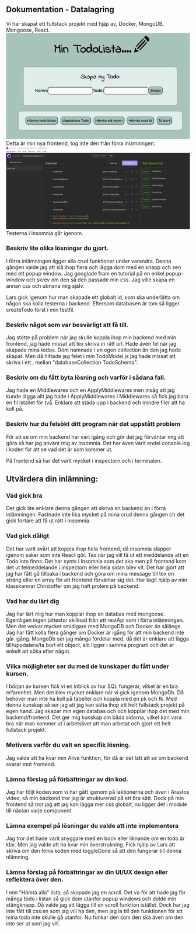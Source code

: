 ## Dokumentation - Datalagring

Vi har skapat ett fullstack projekt med hjäp av, Docker, MongoDB, Mongoose, React.
![bild](frontend/frontend/src/utils/global/image/TodoMongo.JPG)
Detta är min nya frontend, tog inte den från förra inlämningen.
![bild](frontend/frontend/src/utils/global/image/inlamning_mongodb_test.JPG)
Testerna i Insomnia går igenom.

### Beskriv lite olika lösningar du gjort.

I förra inlämningen ligger alla crud funktioner under varandra. Denna gången valde jag att slå ihop flera och lägga dom
med en knapp och sen med ett popup window. Jag googlade fram en tutorial på en enkel popup-window och skrev om den så
den passade min css. Jag ville skapa en annan css och utmana mig själv.

Lars gick igenom hur man skapade ett globalt id, som ska underlätta om någon ska kolla testerna i backend. Eftersom
databasen är tom så ligger createTodo först i min testfil.

### Beskriv något som var besvärligt att få till.

Jag stötte på problem när jag skulle koppla ihop min backend med min frontend, jag hade missat att tex skriva in rätt
url. Hade även fel när jag skapade mina todos. Dom hamnade i en egen collection än den jag hade skapat. Men då hittade
jag felet i min TodoModel.js jag hade missat att skriva i ett , mellan "databaseCollection TodoSchema".

### Beskriv om du fått byta lösning och varför i sådana fall.

Jag hade en Middlewares och en ApplyMiddlewares men insåg att jag kunde lägga allt jag hade i ApplyMiddlewares i
Middlewares så fick jag bara en fil istället för två. Enklare att städa upp i backend och mindre filer att ha koll på.

### Beskriv hur du felsökt ditt program när det uppstått problem

För att se om min backend har vart igång och gör det jag förväntar mig att göra så har jag använt mig av Insomnia. Det
har även varit endel console.log i koden för att se vad det är som kommer ut.

På frontend så har det varit mycket i inspectorn och i terminalen.

## Utvärdera din inlämning:

### Vad gick bra

Det gick lite enklare denna gången att skriva en backend än i förra inlämningen. Fastnade inte lika mycket på mina crud
denna gången ch det gick fortare att få ut rätt i Insomnia.

### Vad gick dåligt

Det har varit svårt att koppla ihop hela frontend, då insomnia släpper igenom saker som inte React gör. Tex när jag vill
få ut ett meddelande att en Todo inte finns. Det har synts i Insomnia som det ska men på frontend kom det ut
felmeddelande i inspectorn eller hela sidan blev vit. Det har gjort att jag har fått gå tillbaka i backend och göra om
mina message till tex en sträng eller en array för att frontend förväntar sig det. Har tagit hjälp av min klasskamrat
Christoffer om jag haft prolem på backend.

### Vad har du lärt dig

Jag har lärt mig hur man kopplar ihop en databas med mongoose. Egentligen ingen jättestor skillnad från ett restApi som
i förra inlämningen. Men det verkar mycket smidigare med MongoDB och Docker än sålänge. Jag har fått kolla flera gånger
om Docker är igång för att min backend inte går igång. MongoDb ser jag många fördelar med, då det är enklare att lägga
till/uppdatera/ta bort ett object, allt ligger i samma program och det är enkelt att söka efter något.

### Vilka möjligheter ser du med de kunskaper du fått under kursen.

I början av kursen fick vi en inblick av hur SQL fungerar, vilket är en bra erfarenhet. Men det blev mycket enklare när
vi gick igenom MongoDb. Då behöver man inte ha koll på tabeller och koppla med en pk och fk. Med denna kunskap så ser
jag att jag kan sätta ihop ett helt fullstack projekt på egen hand. Jag skapar min egen databas och och kopplar ihop det
med min backend/frontend. Det ger mig kunskap om båda sidorna, vilket kan vara bra när man kommer ut i arbetslivet att
man arbetat och gjort ett helt fullstack projekt.

### Motivera varför du valt en specifik lösning.

Jag valde att ha kvar min Alive funktion, för då är det lätt att se om backend svarar mot frontend.

### Lämna förslag på förbättringar av din kod.

Jag har följt koden som vi har gått igenom på lektionerna och även i Arastos video, så min backend tror jag är
strukturerad på ett bra sätt. Dock på min frontend så tror jag att jag kan lägga mer css globalt, nu ligger det i module
till nästan varje component.

### Lämna exempel på lösningar du valde att inte implementera

Jag tror det hade varit snyggare med en bock eller liknande om en todo är klar. Men jag valde att ha kvar min
överstrukning. Fick hjälp av Lars att skriva om den förra koden med toggleDone så att den fungerar till denna nlämning.

### Lämna förslag på förbättringar av din UI/UX design eller reflektera över den.

I min "Hämta alla" lista, så skapade jag en scroll. Det va för att hade jag för många todo i listan så gick dom utanför
popup windows och dolde min stängknapp. Då valde jag att lägga till en scroll funktion istället. Dock har jag inte fått
till css:en som jag vill ha den, men jag la till den funktionen för att mina todo inte skulle gå utanför. Nu funkar den
som den ska även om den inte ser ut som jag vill.